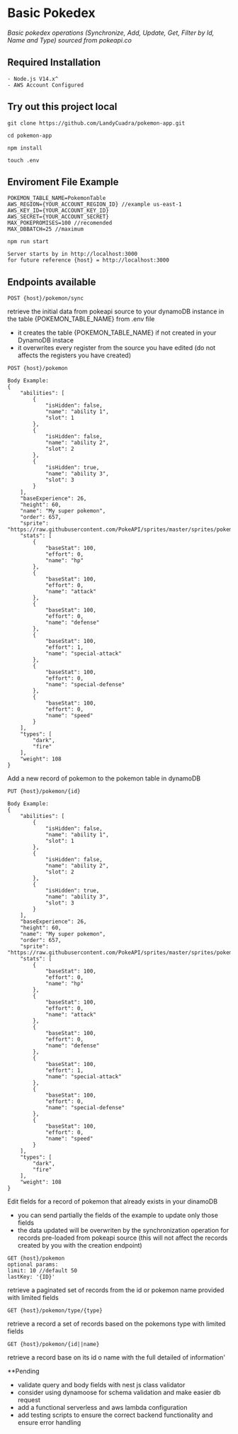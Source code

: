 # Basic Pokedex
_Basic pokedex operations (Synchronize, Add, Update, Get, Filter by Id, Name and Type) sourced from pokeapi.co_
## Required Installation
```
- Node.js V14.x^
- AWS Account Configured
```
## Try out this project local
```
git clone https://github.com/LandyCuadra/pokemon-app.git
```
```
cd pokemon-app
```
```
npm install
```
```
touch .env
```
## Enviroment File Example
```
POKEMON_TABLE_NAME=PokemonTable
AWS_REGION={YOUR_ACCOUNT_REGION_ID} //example us-east-1
AWS_KEY_ID={YOUR_ACCOUNT_KEY_ID}
AWS_SECRET={YOUR_ACCOUNT_SECRET}
MAX_POKEPROMISES=100 //recomended
MAX_DBBATCH=25 //maximum
```
```
npm run start
```

```
Server starts by in http://localhost:3000
for future reference {host} = http://localhost:3000
```

## Endpoints available

```
POST {host}/pokemon/sync
```
retrieve the initial data from pokeapi source to your dynamoDB instance in the table {POKEMON_TABLE_NAME} from .env file

* it creates the table {POKEMON_TABLE_NAME} if not created in your DynamoDB instace
* it overwrites every register from the source you have edited (do not affects the registers you have created)

```
POST {host}/pokemon

Body Example:
{
    "abilities": [
        {
            "isHidden": false,
            "name": "ability 1",
            "slot": 1
        },
        {
            "isHidden": false,
            "name": "ability 2",
            "slot": 2
        },
        {
            "isHidden": true,
            "name": "ability 3",
            "slot": 3
        }
    ],
    "baseExperience": 26,
    "height": 60,
    "name": "My super pokemon",
    "order": 657,
    "sprite": "https://raw.githubusercontent.com/PokeAPI/sprites/master/sprites/pokemon/228.png",
    "stats": [
        {
            "baseStat": 100,
            "effort": 0,
            "name": "hp"
        },
        {
            "baseStat": 100,
            "effort": 0,
            "name": "attack"
        },
        {
            "baseStat": 100,
            "effort": 0,
            "name": "defense"
        },
        {
            "baseStat": 100,
            "effort": 1,
            "name": "special-attack"
        },
        {
            "baseStat": 100,
            "effort": 0,
            "name": "special-defense"
        },
        {
            "baseStat": 100,
            "effort": 0,
            "name": "speed"
        }
    ],
    "types": [
        "dark",
        "fire"
    ],
    "weight": 108
}
```
Add a new record of pokemon to the pokemon table in dynamoDB

```
PUT {host}/pokemon/{id}

Body Example:
{
    "abilities": [
        {
            "isHidden": false,
            "name": "ability 1",
            "slot": 1
        },
        {
            "isHidden": false,
            "name": "ability 2",
            "slot": 2
        },
        {
            "isHidden": true,
            "name": "ability 3",
            "slot": 3
        }
    ],
    "baseExperience": 26,
    "height": 60,
    "name": "My super pokemon",
    "order": 657,
    "sprite": "https://raw.githubusercontent.com/PokeAPI/sprites/master/sprites/pokemon/228.png",
    "stats": [
        {
            "baseStat": 100,
            "effort": 0,
            "name": "hp"
        },
        {
            "baseStat": 100,
            "effort": 0,
            "name": "attack"
        },
        {
            "baseStat": 100,
            "effort": 0,
            "name": "defense"
        },
        {
            "baseStat": 100,
            "effort": 1,
            "name": "special-attack"
        },
        {
            "baseStat": 100,
            "effort": 0,
            "name": "special-defense"
        },
        {
            "baseStat": 100,
            "effort": 0,
            "name": "speed"
        }
    ],
    "types": [
        "dark",
        "fire"
    ],
    "weight": 108
}
```
Edit fields for a record of pokemon that already exists in your dinamoDB
* you can send partially the fields of the example to update only those fields
* the data updated will be overwriten by the synchronization operation for records pre-loaded from pokeapi source (this will not affect the records created by you with the creation endpoint)

```
GET {host}/pokemon
optional params: 
limit: 10 //default 50
lastKey: '{ID}'
```
retrieve a paginated set of records from the id or pokemon name provided with limited fields

```
GET {host}/pokemon/type/{type}
```
retrieve a record a set of records based on the pokemons type with limited fields

```
GET {host}/pokemon/{id||name}
```
retrieve a record base on its id o name with the full detailed of information'

**Pending
* validate query and body fields with nest js class validator
* consider using dynamoose for schema validation and make easier db request
* add a functional serverless and aws lambda configuration
* add testing scripts to ensure the correct backend functionality and ensure error handling 
